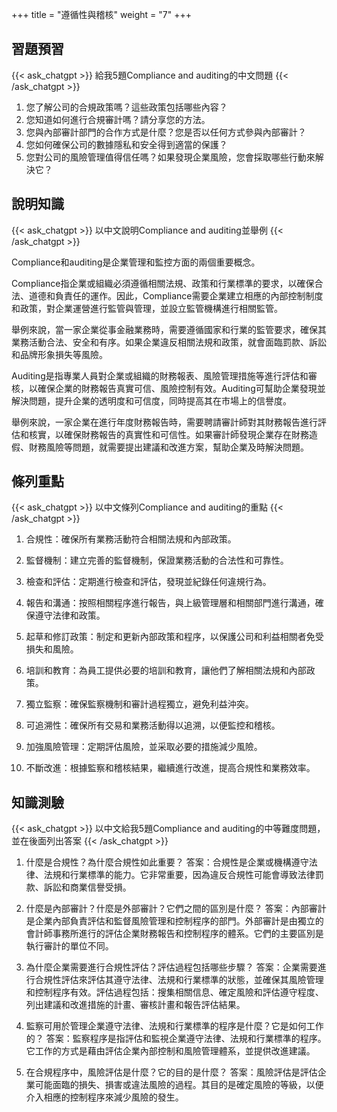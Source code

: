 +++
title = "遵循性與稽核"
weight = "7"
+++
## 習題預習
{{< ask_chatgpt >}}
給我5題Compliance and auditing的中文問題
{{< /ask_chatgpt >}}

1. 您了解公司的合規政策嗎？這些政策包括哪些內容？
2. 您知道如何進行合規審計嗎？請分享您的方法。
3. 您與內部審計部門的合作方式是什麼？您是否以任何方式參與內部審計？
4. 您如何確保公司的數據隱私和安全得到適當的保護？
5. 您對公司的風險管理值得信任嗎？如果發現企業風險，您會採取哪些行動來解決它？   

## 說明知識
{{< ask_chatgpt >}}
以中文說明Compliance and auditing並舉例
{{< /ask_chatgpt >}}

Compliance和auditing是企業管理和監控方面的兩個重要概念。

Compliance指企業或組織必須遵循相關法規、政策和行業標準的要求，以確保合法、道德和負責任的運作。因此，Compliance需要企業建立相應的內部控制制度和政策，對企業運營進行監管與管理，並設立監管機構進行相關監管。

舉例來說，當一家企業從事金融業務時，需要遵循國家和行業的監管要求，確保其業務活動合法、安全和有序。如果企業違反相關法規和政策，就會面臨罰款、訴訟和品牌形象損失等風險。

Auditing是指專業人員對企業或組織的財務報表、風險管理措施等進行評估和審核，以確保企業的財務報告真實可信、風險控制有效。Auditing可幫助企業發現並解決問題，提升企業的透明度和可信度，同時提高其在市場上的信譽度。

舉例來說，一家企業在進行年度財務報告時，需要聘請審計師對其財務報告進行評估和核實，以確保財務報告的真實性和可信性。如果審計師發現企業存在財務造假、財務風險等問題，就需要提出建議和改進方案，幫助企業及時解決問題。   

## 條列重點
{{< ask_chatgpt >}}
以中文條列Compliance and auditing的重點
{{< /ask_chatgpt >}}

1. 合規性：確保所有業務活動符合相關法規和內部政策。

2. 監督機制：建立完善的監督機制，保證業務活動的合法性和可靠性。

3. 檢查和評估：定期進行檢查和評估，發現並紀錄任何違規行為。

4. 報告和溝通：按照相關程序進行報告，與上級管理層和相關部門進行溝通，確保遵守法律和政策。

5. 起草和修訂政策：制定和更新內部政策和程序，以保護公司和利益相關者免受損失和風險。

6. 培訓和教育：為員工提供必要的培訓和教育，讓他們了解相關法規和內部政策。

7. 獨立監察：確保監察機制和審計過程獨立，避免利益沖突。

8. 可追溯性：確保所有交易和業務活動得以追溯，以便監控和稽核。

9. 加強風險管理：定期評估風險，並采取必要的措施減少風險。

10. 不斷改進：根據監察和稽核結果，繼續進行改進，提高合規性和業務效率。   

## 知識測驗
{{< ask_chatgpt >}}
以中文給我5題Compliance and auditing的中等難度問題，並在後面列出答案
{{< /ask_chatgpt >}}

1. 什麼是合規性？為什麼合規性如此重要？
答案：合規性是企業或機構遵守法律、法規和行業標準的能力。它非常重要，因為違反合規性可能會導致法律罰款、訴訟和商業信譽受損。

2. 什麼是內部審計？什麼是外部審計？它們之間的區別是什麼？
答案：內部審計是企業內部負責評估和監督風險管理和控制程序的部門。外部審計是由獨立的會計師事務所進行的評估企業財務報告和控制程序的體系。它們的主要區別是執行審計的單位不同。

3. 為什麼企業需要進行合規性評估？評估過程包括哪些步驟？
答案：企業需要進行合規性評估來評估其遵守法律、法規和行業標準的狀態，並確保其風險管理和控制程序有效。評估過程包括：搜集相關信息、確定風險和評估遵守程度、列出建議和改進措施的計畫、審核計畫和報告評估結果。

4. 監察可用於管理企業遵守法律、法規和行業標準的程序是什麼？它是如何工作的？
答案：監察程序是指評估和監視企業遵守法律、法規和行業標準的程序。它工作的方式是藉由評估企業內部控制和風險管理體系，並提供改進建議。

5. 在合規程序中，風險評估是什麼？它的目的是什麼？
答案：風險評估是評估企業可能面臨的損失、損害或違法風險的過程。其目的是確定風險的等級，以便介入相應的控制程序來減少風險的發生。   

